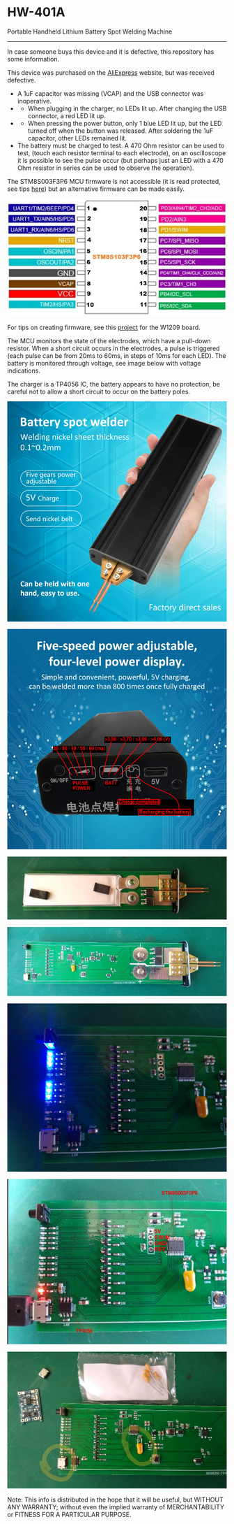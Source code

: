 # HW-401A
Portable Handheld Lithium Battery Spot Welding Machine

------

In case someone buys this device and it is defective, this repository has some information.

This device was purchased on the [AliExpress](https://www.aliexpress.com/item/1005005807287144.html) website, but was received defective.
- A 1uF capacitor was missing (VCAP) and the USB connector was inoperative.
- - When plugging in the charger, no LEDs lit up. After changing the USB connector, a red LED lit up.
- - When pressing the power button, only 1 blue LED lit up, but the LED turned off when the button was released. After soldering the 1uF capacitor, other LEDs remained lit.
- The battery must be charged to test. A 470 Ohm resistor can be used to test, (touch each resistor terminal to each electrode), on an oscilloscope it is possible to see the pulse occur (but perhaps just an LED with a 470 Ohm resistor in series can be used to observe the operation).

The STM8S003F3P6 MCU firmware is not accessible (it is read protected, see tips [here](https://github.com/rtek1000/W1209-firmware-modified/tree/master/W1219)) but an alternative firmware can be made easily.

![img](https://raw.githubusercontent.com/rtek1000/HW-401A/main/Doc/STM8S003F3P6.jpeg)

For tips on creating firmware, see this [project](https://github.com/rtek1000/W1209-firmware-modified) for the W1209 board.

The MCU monitors the state of the electrodes, which have a pull-down resistor. When a short circuit occurs in the electrodes, a pulse is triggered (each pulse can be from 20ms to 60ms, in steps of 10ms for each LED). The battery is monitored through voltage, see image below with voltage indications.

The charger is a TP4056 IC, the battery appears to have no protection, be careful not to allow a short circuit to occur on the battery poles.

![img](https://raw.githubusercontent.com/rtek1000/HW-401A/main/Doc/Image1.png)

![img](https://raw.githubusercontent.com/rtek1000/HW-401A/main/Doc/Image2.png)

![img](https://raw.githubusercontent.com/rtek1000/HW-401A/main/Doc/Board2.jpg)

![img](https://raw.githubusercontent.com/rtek1000/HW-401A/main/Doc/Board1.jpg)

![img](https://raw.githubusercontent.com/rtek1000/HW-401A/main/Doc/LEDs.jpg)

![img](https://raw.githubusercontent.com/rtek1000/HW-401A/main/Doc/Charger.jpg)

![img](https://raw.githubusercontent.com/rtek1000/HW-401A/main/Doc/Defects.jpg)

Note: This info is distributed in the hope that it will be useful, but WITHOUT ANY WARRANTY; without even the implied warranty of MERCHANTABILITY or FITNESS FOR A PARTICULAR PURPOSE.

